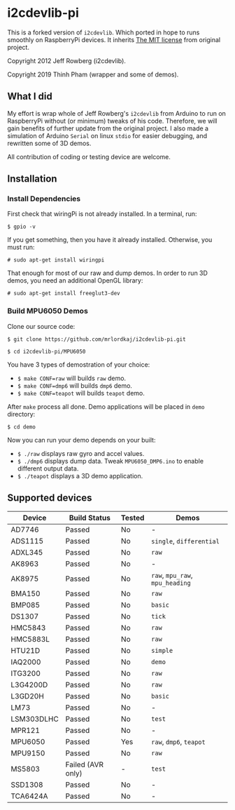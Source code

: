 # i2cdevlib-pi

This is a forked version of `i2cdevlib`. Which ported in hope to runs smoothly on RaspberryPi devices.
It inherits [The MIT license](LICENSE) from original project.

Copyright 2012 Jeff Rowberg (i2cdevlib).

Copyright 2019 Thinh Pham (wrapper and some of demos).

## What I did

My effort is wrap whole of Jeff Rowberg's `i2cdevlib` from Arduino to run on RaspberryPi without (or minimum) tweaks of his code.
Therefore, we will gain benefits of further update from the original project.
I also made a simulation of Arduino `Serial` on linux `stdio` for easier debugging, and rewritten some of 3D demos.

All contribution of coding or testing device are welcome.

## Installation

### Install Dependencies

First check that wiringPi is not already installed. In a terminal, run:
```
$ gpio -v
```
If you get something, then you have it already installed. Otherwise, you must run:
```
# sudo apt-get install wiringpi
```
That enough for most of our raw and dump demos.
In order to run 3D demos, you need an additional OpenGL library:
```
# sudo apt-get install freeglut3-dev
```

### Build MPU6050 Demos

Clone our source code:
```
$ git clone https://github.com/mrlordkaj/i2cdevlib-pi.git

$ cd i2cdevlib-pi/MPU6050
```
You have 3 types of demostration of your choice:
- `$ make CONF=raw` will builds `raw` demo.
- `$ make CONF=dmp6` will builds `dmp6` demo.
- `$ make CONF=teapot` will builds `teapot` demo.

After `make` process all done. Demo applications will be placed in `demo` directory:
```
$ cd demo
```
Now you can run your demo depends on your built:
- `$ ./raw` displays raw gyro and accel values.
- `$ ./dmp6` displays dump data. Tweak `MPU6050_DMP6.ino` to enable different output data.
- `$ ./teapot` displays a 3D demo application.

## Supported devices
| Device | Build Status | Tested | Demos |
| --- | --- | --- | --- |
| AD7746 | Passed | No | - |
| ADS1115 | Passed | No | `single`, `differential` |
| ADXL345 | Passed | No | `raw` |
| AK8963 | Passed | No | - |
| AK8975 | Passed | No | `raw`, `mpu_raw`, `mpu_heading` |
| BMA150 | Passed | No | `raw` |
| BMP085 | Passed | No | `basic` |
| DS1307 | Passed | No | `tick` |
| HMC5843 | Passed | No | `raw` |
| HMC5883L | Passed | No | `raw` |
| HTU21D | Passed | No | `simple` |
| IAQ2000 | Passed | No | `demo` |
| ITG3200 | Passed | No | `raw` |
| L3G4200D | Passed | No | `raw` |
| L3GD20H | Passed | No | `basic` |
| LM73 | Passed | No | - |
| LSM303DLHC | Passed | No | `test` |
| MPR121 | Passed | No | - |
| MPU6050 | Passed | Yes | `raw`, `dmp6`, `teapot` |
| MPU9150 | Passed | No | `raw` |
| MS5803 | Failed (AVR only) | - | `test` |
| SSD1308 | Passed | No | - |
| TCA6424A | Passed | No | - |
